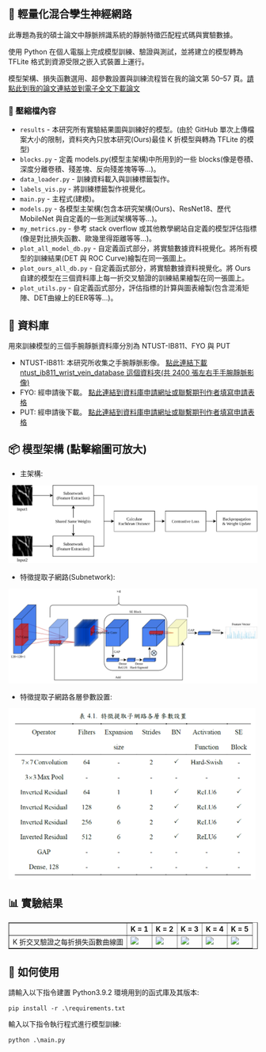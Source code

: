 ## 📝 輕量化混合孿生神經網路
此專題為我的碩士論文中靜脈辨識系統的靜脈特徵匹配程式碼與實驗數據。

使用 Python 在個人電腦上完成模型訓練、驗證與測試，並將建立的模型轉為 TFLite 格式到資源受限之嵌入式裝置上運行。

模型架構、損失函數選用、超參數設置與訓練流程皆在我的論文第 50–57 頁。[請點此到我的論文連結並到電子全文下載論文](https://etheses.lib.ntust.edu.tw/thesis/detail/2b733280676d7c87e0445313c40a9b74/?seq=2#)

### 📁 壓縮檔內容
- `results` - 本研究所有實驗結果圖與訓練好的模型。(由於 GitHub 單次上傳檔案大小的限制，資料夾內只放本研究(Ours)最佳 K 折模型與轉為 TFLite 的模型)
- `blocks.py` - 定義 models.py(模型主架構)中所用到的一些 blocks(像是卷積、深度分離卷積、殘差塊、反向殘差塊等等...)。
- `data_loader.py` - 訓練資料載入與訓練標籤製作。
- `labels_vis.py` - 將訓練標籤製作視覺化。
- `main.py` - 主程式(建模)。
- `models.py` - 各模型主架構(包含本研究架構(Ours)、ResNet18、歷代 MobileNet 與自定義的一些測試架構等等...)。
- `my_metrics.py` -  參考 stack overflow 或其他教學網站自定義的模型評估指標(像是對比損失函數、歐幾里得距離等等...)。
- `plot_all_model_db.py` - 自定義函式部分，將實驗數據資料視覺化。將所有模型的訓練結果(DET 與 ROC Curve)繪製在同一張圖上。
- `plot_ours_all_db.py` - 自定義函式部分，將實驗數據資料視覺化。將 Ours 自建的模型在三個資料庫上每一折交叉驗證的訓練結果繪製在同一張圖上。
- `plot_utils.py` - 自定義函式部分，評估指標的計算與圖表繪製(包含混淆矩陣、DET曲線上的EER等等...)。

## 📁 資料庫
用來訓練模型的三個手腕靜脈資料庫分別為 NTUST-IB811、FYO 與 PUT
- NTUST-IB811: 本研究所收集之手腕靜脈影像。 [點此連結下載 ntust_ib811_wrist_vein_database 這個資料夾(共 2400 張左右手手腕靜脈影像)](https://github.com/Pathfinder1996/ntust-ib811-wrist-vein-verification-system)
- FYO: 經申請後下載。 [點此連結到資料庫申請網址或聯繫期刊作者填寫申請表格](https://fyo.emu.edu.tr/en/download)
- PUT: 經申請後下載。 [點此連結到資料庫申請網址或聯繫期刊作者填寫申請表格](https://digital-library.theiet.org/doi/abs/10.1049/el.2011.1441)

## 📦 模型架構 (點擊縮圖可放大)
- 主架構:

![main](image/1.svg)
  
- 特徵提取子網路(Subnetwork):

![subnet](image/2.svg)

- 特徵提取子網路各層參數設置:

<td><img src="image/3.PNG" width="500"/></td>

## 📊 實驗結果
<table border="1" cellspacing="0" cellpadding="6">
  <tr>
    <th> </th>
    <th>K = 1</th>
    <th>K = 2</th>
    <th>K = 3</th>
    <th>K = 4</th>
    <th>K = 5</th>
  </tr>
  <tr>
    <td>K 折交叉驗證之每折損失函數曲線圖</td>
    <td><img src="result/Ours/Ours_loss_fold_1.svg" width="300"/></td>
    <td><img src="result/Ours/Ours_loss_fold_2.svg" width="300"/></td>
    <td><img src="result/Ours/Ours_loss_fold_3.svg" width="300"/></td>
    <td><img src="result/Ours/Ours_loss_fold_4.svg" width="300"/></td>
    <td><img src="result/Ours/Ours_loss_fold_5.svg" width="300"/></td>
  </tr>
</table>

## 🚀 如何使用
請輸入以下指令建置 Python3.9.2 環境用到的函式庫及其版本:
```
pip install -r .\requirements.txt
```
輸入以下指令執行程式進行模型訓練:
```
python .\main.py
```
